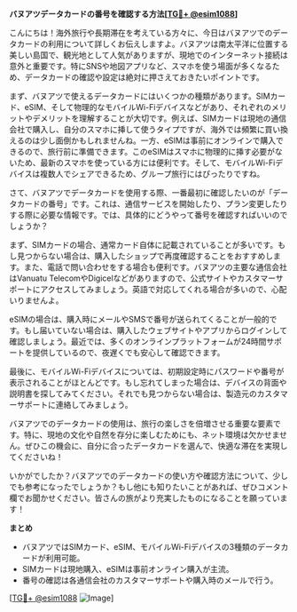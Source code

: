 **バヌアツデータカードの番号を確認する方法[[TG💪+ @esim1088](https://t.me/s/esim1088)]**

こんにちは！海外旅行や長期滞在を考えている方々に、今日はバヌアツでのデータカードの利用について詳しくお伝えしますよ。バヌアツは南太平洋に位置する美しい島国で、観光地として人気がありますが、現地でのインターネット接続は意外と重要です。特にSNSや地図アプリなど、スマホを使う場面が多くなるため、データカードの確認や設定は絶対に押さえておきたいポイントです。

まず、バヌアツで使えるデータカードにはいくつかの種類があります。SIMカード、eSIM、そして物理的なモバイルWi-Fiデバイスなどがあり、それぞれのメリットやデメリットを理解することが大切です。例えば、SIMカードは現地の通信会社で購入し、自分のスマホに挿して使うタイプですが、海外では頻繁に買い換えるのは少し面倒かもしれませんね。一方、eSIMは事前にオンラインで購入できるので、旅行前に準備できます。このeSIMはスマホに物理的に挿す必要がないため、最新のスマホを使っている方には便利です。そして、モバイルWi-Fiデバイスは複数人でシェアできるため、グループ旅行にはぴったりですね。

さて、バヌアツでデータカードを使用する際、一番最初に確認したいのが「データカードの番号」です。これは、通信サービスを開始したり、プラン変更したりする際に必要な情報です。では、具体的にどうやって番号を確認すればいいのでしょうか？

まず、SIMカードの場合、通常カード自体に記載されていることが多いです。もし見つからない場合は、購入したショップで再度確認することをおすすめします。また、電話で問い合わせをする場合も便利です。バヌアツの主要な通信会社はVanuatu TelecomやDigicelなどがありますので、公式サイトやカスタマーサポートにアクセスしてみましょう。英語で対応してくれる場合が多いので、心配いりませんよ。

eSIMの場合は、購入時にメールやSMSで番号が送られてくることが一般的です。もし届いていない場合は、購入したウェブサイトやアプリからログインして確認しましょう。最近では、多くのオンラインプラットフォームが24時間サポートを提供しているので、夜遅くでも安心して確認できます。

最後に、モバイルWi-Fiデバイスについては、初期設定時にパスワードや番号が表示されることがほとんどです。もし忘れてしまった場合は、デバイスの背面や説明書を探してみてください。それでも見つからない場合は、製造元のカスタマーサポートに連絡してみましょう。

バヌアツでのデータカードの使用は、旅行の楽しさを倍増させる重要な要素です。特に、現地の文化や自然を存分に楽しむためにも、ネット環境は欠かせません。ぜひこの機会に、自分に合ったデータカードを選んで、快適な滞在を実現してくださいね！

いかがでしたか？バヌアツでのデータカードの使い方や確認方法について、少しでも参考になったでしょうか？もし他にも知りたいことがあれば、ぜひコメント欄でお聞かせください。皆さんの旅がより充実したものになることを願っています！

**まとめ**
- バヌアツではSIMカード、eSIM、モバイルWi-Fiデバイスの3種類のデータカードが利用可能。
- SIMカードは現地購入、eSIMは事前オンライン購入が主流。
- 番号の確認は各通信会社のカスタマーサポートや購入時のメールで行う。

[[TG💪+ @esim1088](https://t.me/s/esim1088) ![Image](https://i.postimg.cc/Y0z9fWf4/image.png)]